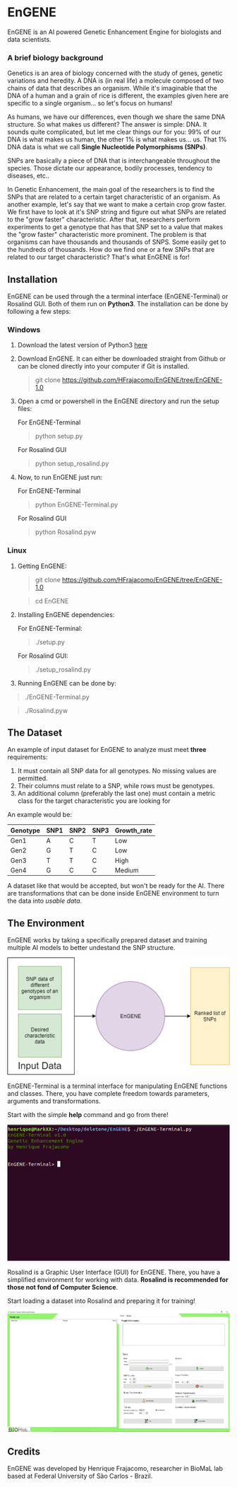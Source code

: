 # EnGENE

EnGENE is an AI powered Genetic Enhancement Engine for biologists and data scientists.

### A brief biology background

Genetics is an area of biology concerned with the study of genes, genetic variations and heredity. A DNA is (in real life) a molecule composed of two chains of data that describes an organism. While it's imaginable that the DNA of a human and a grain of rice is different, the examples given here are specific to a single organism... so let's focus on humans!

As humans, we have our differences, even though we share the same DNA structure. So what makes us different? The answer is simple: DNA. It sounds quite complicated, but let me clear things our for you: 99% of our DNA is what makes us human, the other 1% is what makes us... us. That 1% DNA data is what we call **Single Nucleotide Polymorphisms (SNPs)**.

SNPs are basically a piece of DNA that is interchangeable throughout the species. Those dictate our appearance, bodily processes, tendency to diseases, etc..

In Genetic Enhancement, the main goal of the researchers is to find the SNPs that are related to a certain target characteristic of an organism. As another example, let's say that we want to make a certain crop grow faster. We first have to look at it's SNP string and figure out what SNPs are related to the "grow faster" characteristic. After that, researchers perform experiments to get a genotype that has that SNP set to a value that makes the "grow faster" characteristic more prominent. The problem is that organisms can have thousands and thousands of SNPS. Some easily get to the hundreds of thousands. How do we find one or a few SNPs that are related to our target characteristic? That's what EnGENE is for!

## Installation

EnGENE can be used through the a terminal interface (EnGENE-Terminal) or Rosalind GUI. Both of them run on **Python3**. The installation can be done by following a few steps:

### Windows

 1. Download the latest version of Python3 [here](https://www.python.org/downloads/)
 2. Download EnGENE. It can either be downloaded straight from Github or can be cloned directly into your computer if Git is installed.

	> git clone https://github.com/HFrajacomo/EnGENE/tree/EnGENE-1.0

 3. Open a cmd or powershell in the EnGENE directory and run the setup files:

	For EnGENE-Terminal
	> python setup.py

	For Rosalind GUI
	> python setup_rosalind.py

 4. Now, to run EnGENE just run:
 
	For EnGENE-Terminal
	> python EnGENE-Terminal.py	
	
	For Rosalind GUI
	> python Rosalind.pyw	

### Linux

 1. Getting EnGENE:
	
	> git clone https://github.com/HFrajacomo/EnGENE/tree/EnGENE-1.0
	
	> cd EnGENE
	
2. Installing EnGENE dependencies:
	
	For EnGENE-Terminal:

	> ./setup.py
		
	For Rosalind GUI:
	
	> ./setup_rosalind.py

3. Running EnGENE can be done by:

> ./EnGENE-Terminal.py

> ./Rosalind.pyw


## The Dataset

An example of input dataset for EnGENE to analyze must meet **three** requirements:

 1. It must contain all SNP data for all genotypes. No missing values are permitted.
 2. Their columns must relate to a SNP, while rows must be genotypes.
 3. An additional column (preferably the last one) must contain a metric class for the target characteristic you are looking for

An example would be:

| Genotype | SNP1 | SNP2 | SNP3 | Growth_rate|
|--|--|--|--|--|
| Gen1 | A | C | T | Low
| Gen2 | G | T | C | Low
| Gen3 | T | T | C | High
| Gen4 | G| C | C | Medium

A dataset like that would be accepted, but won't be ready for the AI. There are transformations that can be done inside EnGENE environment to turn the data into *usable data*. 

## The Environment

EnGENE works by taking a specifically prepared dataset and training multiple AI models to better undestand the SNP structure. 

![](git_images/Flowchart.png)

EnGENE-Terminal is a terminal interface for manipulating EnGENE functions and classes. There, you have complete freedom towards parameters, arguments and transformations.

Start with the simple **help** command and go from there!

![](git_images/EnGENE-Terminal.jpg)

Rosalind is a Graphic User Interface (GUI) for EnGENE. There, you have a simplified environment for working with data. **Rosalind is recommended for those not fond of Computer Science**.

Start loading a dataset into Rosalind and preparing it for training!

![](git_images/Rosalind.png)

## Credits

EnGENE was developed by Henrique Frajacomo, researcher in BioMaL lab based at Federal University of São Carlos - Brazil.
